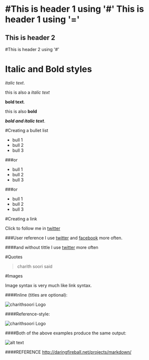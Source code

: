 #This is header 1 using '#'
This is header 1 using '='
========

This is header 2
--------
#This is header 2 using '#'

# Italic and Bold styles

*italic text*.

this is also a _italic text_

**bold text**.

this is also __bold__


***bold and italic text***.





#Creating a bullet list

* bull 1  
* bull 2  
* bull 3

###or

+   bull 1 
+   bull 2
+   bull 3

###or

-   bull 1
-   bull 2
-   bull 3


#Creating a link

Click to follow me in [twitter](www.twitter.com/charithsoori)

###User reference
I use [twitter][1] and [facebook][2] more often.

[1]: http://twitter.com/charithsoori    "tweeting"
[2]: http://facebook.com/charithsoori    "fb"

####and without tittle
I use [twitter][tweet] more often

[tweet]:http://twitter.com/charithsoori


#Quotes
>charith soori said


#Images

Image syntax is very much like link syntax.

####Inline (titles are optional):


![charithsoori Logo](http://a1.twimg.com/profile_images/816654345/soori_2x2_.jpg "soori")

####Reference-style:

![charithsoori Logo][id]

[id]: http://a1.twimg.com/profile_images/816654345/soori_2x2_.jpg "soori"

####Both of the above examples produce the same output:

<img src="http://a1.twimg.com/profile_images/816654345/soori_2x2_.jpg" alt="alt text" title="soori" />



####REFERENCE
http://daringfireball.net/projects/markdown/
